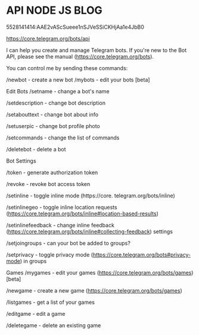 # API NODE JS BLOG

5528141414:AAE2vAScSueee1nSJVeSSiCKHjAa1e4JbB0

https://core.telegram.org/bots/api

I can help you create and manage Telegram bots. If you're new to the Bot API, please see the manual (https://core.telegram.org/bots).

You can control me by sending these commands:

/newbot - create a new bot
/mybots - edit your bots [beta]

Edit Bots
/setname - change a bot's name

/setdescription - change bot description

/setabouttext - change bot about info

/setuserpic - change bot profile photo

/setcommands - change the list of commands

/deletebot - delete a bot

Bot Settings

/token - generate authorization token

/revoke - revoke bot access token

/setinline - toggle inline mode (https://core.
telegram.org/bots/inline)

/setinlinegeo - toggle inline location requests (https://core.telegram.org/bots/inline#location-based-results)

/setinlinefeedback - change inline feedback (https://core.telegram.org/bots/inline#collecting-feedback) settings

/setjoingroups - can your bot be added to groups?

/setprivacy - toggle privacy mode (https://core.telegram.org/bots#privacy-mode) in groups

Games
/mygames - edit your games (https://core.telegram.org/bots/games) [beta]

/newgame - create a new game (https://core.telegram.org/bots/games)

/listgames - get a list of your games

/editgame - edit a game

/deletegame - delete an existing game
